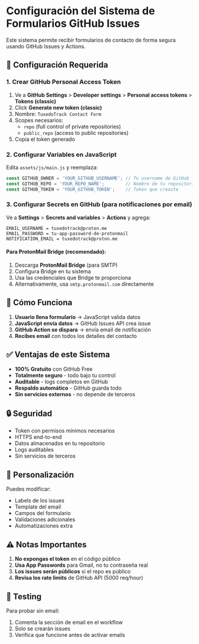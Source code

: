 # Configuración del Sistema de Formularios GitHub Issues

Este sistema permite recibir formularios de contacto de forma segura usando GitHub Issues y Actions.

## 🔧 Configuración Requerida

### 1. Crear GitHub Personal Access Token

1. Ve a **GitHub Settings** > **Developer settings** > **Personal access tokens** > **Tokens (classic)**
2. Click **Generate new token (classic)**
3. Nombre: `TuxedoTrack Contact Form`
4. Scopes necesarios:
   - `repo` (full control of private repositories)
   - `public_repo` (access to public repositories)
5. Copia el token generado

### 2. Configurar Variables en JavaScript

Edita `assets/js/main.js` y reemplaza:

```javascript
const GITHUB_OWNER = 'YOUR_GITHUB_USERNAME'; // Tu username de GitHub
const GITHUB_REPO = 'YOUR_REPO_NAME';        // Nombre de tu repositorio
const GITHUB_TOKEN = 'YOUR_GITHUB_TOKEN';    // Token que creaste
```

### 3. Configurar Secrets en GitHub (para notificaciones por email)

Ve a **Settings** > **Secrets and variables** > **Actions** y agrega:

```
EMAIL_USERNAME = tuxedotrack@proton.me
EMAIL_PASSWORD = tu-app-password-de-protonmail
NOTIFICATION_EMAIL = tuxedotrack@proton.me
```

#### Para ProtonMail Bridge (recomendado):
1. Descarga **ProtonMail Bridge** (para SMTP)
2. Configura Bridge en tu sistema
3. Usa las credenciales que Bridge te proporciona
4. Alternativamente, usa `smtp.protonmail.com` directamente

## 🚀 Cómo Funciona

1. **Usuario llena formulario** → JavaScript valida datos
2. **JavaScript envía datos** → GitHub Issues API crea issue
3. **GitHub Action se dispara** → envía email de notificación
4. **Recibes email** con todos los detalles del contacto

## ✅ Ventajas de este Sistema

- **100% Gratuito** con GitHub Free
- **Totalmente seguro** - todo bajo tu control
- **Auditable** - logs completos en GitHub
- **Respaldo automático** - GitHub guarda todo
- **Sin servicios externos** - no depende de terceros

## 🔒 Seguridad

- Token con permisos mínimos necesarios
- HTTPS end-to-end
- Datos almacenados en tu repositorio
- Logs auditables
- Sin servicios de terceros

## 📝 Personalización

Puedes modificar:
- Labels de los issues
- Template del email
- Campos del formulario
- Validaciones adicionales
- Automatizaciones extra

## ⚠️ Notas Importantes

1. **No expongas el token** en el código público
2. **Usa App Passwords** para Gmail, no tu contraseña real
3. **Los issues serán públicos** si el repo es público
4. **Revisa los rate limits** de GitHub API (5000 req/hour)

## 🧪 Testing

Para probar sin email:
1. Comenta la sección de email en el workflow
2. Solo se crearán issues
3. Verifica que funcione antes de activar emails
